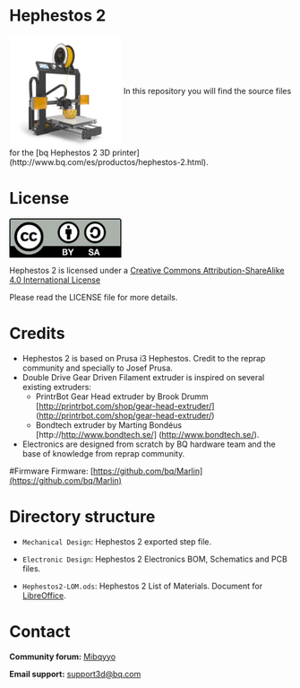 Hephestos 2
======
<img src="./doc/images/H2.jpg" width="200" align = "center">
In this repository you will find the source files for the [bq Hephestos 2 3D printer](http://www.bq.com/es/productos/hephestos-2.html). 

# License 

<img src="./doc/LICENSE/by-sa.png" width="200" align = "center">

Hephestos 2 is licensed under a [Creative Commons Attribution-ShareAlike 4.0 International License](http://creativecommons.org/licenses/by-sa/4.0/)

Please read the LICENSE file for more details.

# Credits

 * Hephestos 2 is based on Prusa i3 Hephestos. Credit to the reprap community and specially to Josef Prusa.
 * Double Drive Gear Driven Filament extruder is inspired on several existing extruders:
    * PrintrBot Gear Head extruder by Brook Drumm [http://printrbot.com/shop/gear-head-extruder/] (http://printrbot.com/shop/gear-head-extruder/)
    * Bondtech extruder by Marting Bondéus [http://http://www.bondtech.se/] (http://www.bondtech.se/).
 * Electronics are designed from scratch by BQ hardware team and the base of knowledge from reprap community.

#Firmware
Firmware: [https://github.com/bq/Marlin](https://github.com/bq/Marlin)

Directory structure
===================

 * `Mechanical Design`: Hephestos 2 exported step file.

 * `Electronic Design`: Hephestos 2 Electronics BOM, Schematics and PCB files.

 * `Hephestos2-LOM.ods`: Hephestos 2 List of Materials. Document for [LibreOffice](https://www.libreoffice.org/).
 
Contact
===================

__Community forum:__  [Mibqyyo](http://www.mibqyyo.com/comunidad/?lang=en)

__Email support:__ support3d@bq.com

